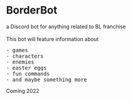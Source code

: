 # BorderBot
a Discord bot for anything related to BL franchise <br><br>
This bot will feature information about 
<pre>
- games
- characters
- enemies
- easter eggs
- fun commands
- and maybe something more
</pre>

Coming 2022

